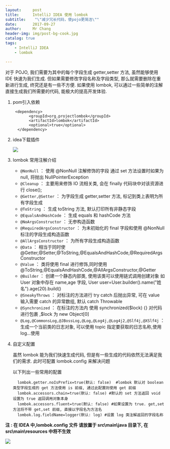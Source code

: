 ```yaml
---
layout:     post
title:     	IntelliJ IDEA 使用 lombok
subtitle:    "\"减少冗长代码，使pojo更简洁\""
date:       2017-09-27
author:     Mr Chang
header-img: img/post-bg-cook.jpg
catalog: true
tags:
    - IntelliJ IDEA
    - lombok

---
```


对于 POJO, 我们需要为其中的每个字段生成 getter,setter 方法, 虽然能够使用 IDE 快速为我们生成. 但如果需要修改字段名称及字段类型, 那么就需要删除在重新进行生成, 终究还是有一些不方便. 如果使用 lombok, 可以通过一些简单的注解直接生成我们所需要的代码, 能极大的提高开发体验.

1. pom引入依赖

		<dependency>
		      <groupId>org.projectlombok</groupId>
		      <artifactId>lombok</artifactId>
		      <optional>true</optional>
		 </dependency>
		 
2. idea下载插件

	![](http://cdn-blog.jetbrains.org.cn/17-9-27/28118098.jpg)
	
3. lombok 常用注解介绍

	* `@NonNull` ： 使用 @NonNull 注解修饰的字段 通过 set 方法设置时如果为 null, 将抛出 NullPointerException
	* `@Cleanup` ： 主要用来修饰 IO 流相关类, 会在 finally 代码块中对该资源进行 close();
	* `@Getter,@Setter` ： 为字段生成 getter,setter 方法, 标记到类上表明为所有字段生成
	* `@ToString` ： 生成 toString 方法, 默认打印所有非静态字段
	* `@EqualsAndHashCode` ： 生成 equals 和 hashCode 方法
	* `@NoArgsConstructor` ： 无参构造函数
	* `@RequiredArgsConstructor` ： 为未初始化的 final 字段和使用 @NonNull 标注的字段生成构造函数
	* `@AllArgsConstructor` ： 为所有字段生成构造函数
	* `@Data` ： 相当于同时使@Getter,@Setter,@ToString,@EqualsAndHashCode,@RequiredArgsConstructor
	* `@Value` ： 类将使用 final 进行修饰,同时使用@ToString,@EqualsAndHashCode,@AllArgsConstructor,@Getter
	* `@Builder` ： 创建一个静态内部类, 使用该类可以使用链式调用创建对象
如 User 对象中存在 name,age 字段, User user=User.builder().name("姓名").age(20).build()
	* `@SneakyThrows` ： 对标注的方法进行 try catch 后抛出异常, 可在 value 输入需要 catch 的异常数组, 默认 catch Throwable
	* `@Synchronized` ： 在标注的方法内 使用 synchronized(\$lock) {} 对代码进行包裹 ,$lock 为 new Object[0]
	* `@Log,@CommonsLog,@JBossLog,@Log,@Log4j,@Log4j2,@Slf4j,@XSlf4j` ： 生成一个当前类的日志对象, 可以使用 topic 指定要获取的日志名称,使用log...使用

4. 自定义配置
	
	虽然 lombok 能为我们快速生成代码, 但是有一些生成的代码依然无法满足我们的需求. 此时可配置 lombok.config 来解决问题
	
	以下列出一些常用的配置
	
		 lombok.getter.noIsPrefix=true(默认: false)  #lombok 默认对 boolean 类型字段生成的 get 方法使用 is 前缀, 通过此配置则使用 get 前缀
		 lombok.accessors.chain=true(默认: false) #默认的 set 方法返回 void 设置为 true 返回调用对象本身
		 lombok.accessors.fluent=true(默认: false) #如果设置为 true. get,set 方法将不带 get,set 前缀, 直接以字段名为方法名
		 lombok.log.fieldName=logger(默认: log) #设置 log 类注解返回的字段名称

**注 : 在 IDEA 中,lombok.config 文件 请放置于 src\main\java 目录下, 在 src\main\resources 中将不生效**



![](http://cdn-blog.jetbrains.org.cn/17-10-11/92200804.jpg)